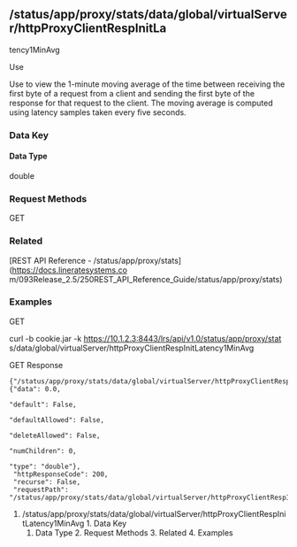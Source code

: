 ## /status/app/proxy/stats/data/global/virtualServer/httpProxyClientRespInitLa
tency1MinAvg

Use

Use to view the 1-minute moving average of the time between receiving the
first byte of a request from a client and sending the first byte of the
response for that request to the client. The moving average is computed using
latency samples taken every five seconds.

### Data Key

#### Data Type

double

### Request Methods

GET

### Related

[REST API Reference - /status/app/proxy/stats](https://docs.lineratesystems.co
m/093Release_2.5/250REST_API_Reference_Guide/status/app/proxy/stats)

### Examples

GET

curl -b cookie.jar -k https://10.1.2.3:8443/lrs/api/v1.0/status/app/proxy/stat
s/data/global/virtualServer/httpProxyClientRespInitLatency1MinAvg

GET Response

    
    
    {"/status/app/proxy/stats/data/global/virtualServer/httpProxyClientRespInitLatency1MinAvg": {"data": 0.0,
                                                                                               "default": False,
                                                                                               "defaultAllowed": False,
                                                                                               "deleteAllowed": False,
                                                                                               "numChildren": 0,
                                                                                               "type": "double"},
     "httpResponseCode": 200,
     "recurse": False,
     "requestPath": "/status/app/proxy/stats/data/global/virtualServer/httpProxyClientRespInitLatency1MinAvg"}
    

  1. /status/app/proxy/stats/data/global/virtualServer/httpProxyClientRespInitLatency1MinAvg
    1. Data Key
      1. Data Type
    2. Request Methods
    3. Related
    4. Examples

